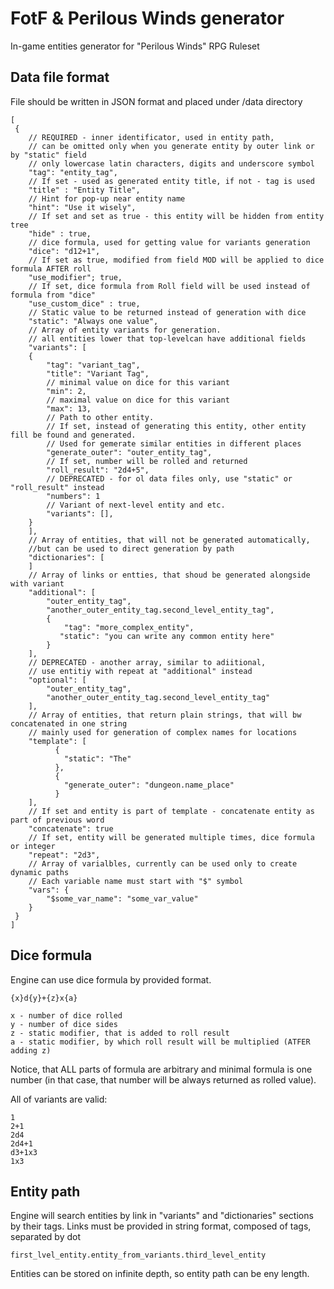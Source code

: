 # FotF & Perilous Winds generator
In-game entities generator for "Perilous Winds" RPG Ruleset

## Data file format
File should be written in JSON format and placed under /data directory

    [
     {
        // REQUIRED - inner identificator, used in entity path,
        // can be omitted only when you generate entity by outer link or by "static" field
        // only lowercase latin characters, digits and underscore symbol
        "tag": "entity_tag",
        // If set - used as generated entity title, if not - tag is used
        "title" : "Entity Title",
        // Hint for pop-up near entity name
        "hint": "Use it wisely",
        // If set and set as true - this entity will be hidden from entity tree
        "hide" : true,
        // dice formula, used for getting value for variants generation
        "dice": "d12+1",
        // If set as true, modified from field MOD will be applied to dice formula AFTER roll
        "use_modifier"; true,
        // If set, dice formula from Roll field will be used instead of formula from "dice"
        "use_custom_dice" : true,
        // Static value to be returned instead of generation with dice
        "static": "Always one value",
        // Array of entity variants for generation. 
        // all entities lower that top-levelcan have additional fields
        "variants": [
        {
            "tag": "variant_tag",
            "title": "Variant Tag",
            // minimal value on dice for this variant
            "min": 2,
            // maximal value on dice for this variant
            "max": 13,
            // Path to other entity. 
            // If set, instead of generating this entity, other entity fill be found and generated.
            // Used for gemerate similar entities in different places
            "generate_outer": "outer_entity_tag",
            // If set, number will be rolled and returned
            "roll_result": "2d4+5",
            // DEPRECATED - for ol data files only, use "static" or "roll_result" instead
            "numbers": 1
            // Variant of next-level entity and etc.
            "variants": [],
        }
        ],
        // Array of entities, that will not be generated automatically, 
        //but can be used to direct generation by path
        "dictionaries": [
        ]
        // Array of links or entties, that shoud be generated alongside with variant
        "additional": [
            "outer_entity_tag",
            "another_outer_entity_tag.second_level_entity_tag",
            {
                "tag": "more_complex_entity",
               "static": "you can write any common entity here"
            }
        ],
        // DEPRECATED - another array, similar to adiitional, 
        // use entitiy with repeat at "additional" instead
        "optional": [
            "outer_entity_tag",
            "another_outer_entity_tag.second_level_entity_tag"
        ],
        // Array of entities, that return plain strings, that will bw concatenated in one string
        // mainly used for generation of complex names for locations
        "template": [
              {
                "static": "The"
              },
              {
                "generate_outer": "dungeon.name_place"
              }
        ],
        // If set and entity is part of template - concatenate entity as part of previous word
        "concatenate": true
        // If set, entity will be generated multiple times, dice formula or integer
        "repeat": "2d3",
        // Array of varialbles, currently can be used only to create dynamic paths
        // Each variable name must start with "$" symbol
        "vars": {
            "$some_var_name": "some_var_value"
        }
     }
    ]

## Dice formula

Engine can use dice formula by provided format. 

    {x}d{y}+{z}x{a}
    
    x - number of dice rolled
    y - number of dice sides
    z - static modifier, that is added to roll result
    a - static modifier, by which roll result will be multiplied (ATFER adding z)
    
Notice, that ALL parts of formula are arbitrary and minimal formula 
is one number (in that case, that number will be always returned as rolled value).    
    
All of variants are valid:

    1
    2+1
    2d4
    2d4+1
    d3+1x3
    1x3
    
## Entity path

Engine will search entities by link in "variants" and "dictionaries" sections by their tags. 
Links must be provided in string format, composed of tags, separated by dot

    first_lvel_entity.entity_from_variants.third_level_entity
    
Entities can be stored on infinite depth, so entity path can be eny length.